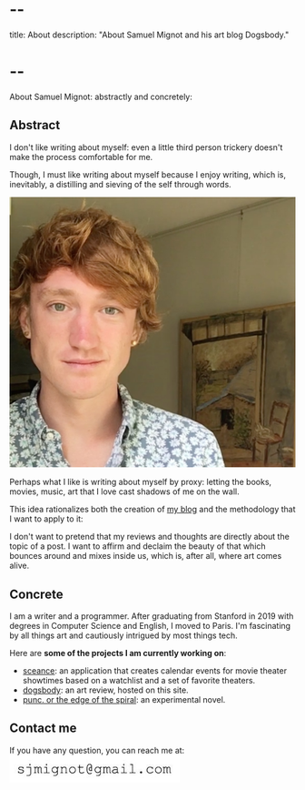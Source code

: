 # --
title: About
description: "About Samuel Mignot and his art blog Dogsbody."
# --

About Samuel Mignot: abstractly and concretely:

## Abstract

I don't like writing about myself: even a little third person trickery doesn't make the process comfortable for me.

Though, I must like writing about myself because I enjoy writing, which is, inevitably, a distilling and sieving of the self through words.

![Picture of the young man as a young man](../../static/img/me.jpg#float-round)

Perhaps what I like is writing about myself by proxy: letting the books, movies, music, art that I love cast shadows of me on the wall.

This idea rationalizes both the creation of [my blog](/posts) and the methodology that I want to apply to it:

I don't want to pretend that my reviews and thoughts are directly about the topic of a post. I want to affirm and declaim the beauty of that which bounces around and mixes inside us, which is, after all, where art comes alive.

## Concrete

I am a writer and a programmer. After graduating from Stanford in 2019 with degrees in Computer Science and English, I moved to Paris. I'm fascinating by all things art and cautiously intrigued by most things tech.

Here are **some of the projects I am currently working on**:

- [sceance](https://github.com/sjmignot/sceance): an application that creates calendar events for movie theater showtimes based on a watchlist and a set of favorite theaters.  
- [dogsbody](https://github.com/sjmignot/dogsbody): an art review, hosted on this site.  
- [punc. or the edge of the spiral](/projects/fiction/punc): an experimental novel.  

## Contact me

If you have any question, you can reach me at:
![electronic mail address](../../static/img/cont-act.jpg#block)
